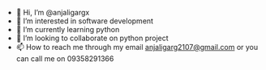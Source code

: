 - 👋 Hi, I’m @anjaligargx
- 👀 I’m interested in software development
- 🌱 I’m currently learning python
- 💞️ I’m looking to collaborate on python project
- 📫 How to reach me through my email anjaligarg2107@gmail.com or you can call me on 09358291366

<!---
anjaligargx/anjaligargx is a ✨ special ✨ repository because its `README.md` (this file) appears on your GitHub profile.
You can click the Preview link to take a look at your changes.
--->
